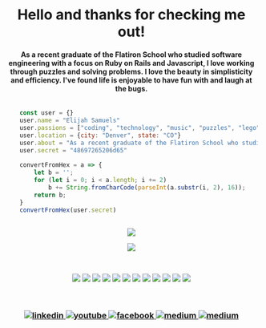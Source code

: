 <h1 align="center">
Hello and thanks for checking me out!
</h1>

<h4 align="center" name="about" class="about">
As a recent graduate of the Flatiron School who studied software engineering with a focus on Ruby on Rails and Javascript, I love working through puzzles and solving problems. I love the beauty in simplisticity and efficiency. I've found life is enjoyable to have fun with and laugh at the bugs.
</h4>

<p>

```js
    
    const user = {}
    user.name = "Elijah Samuels"
    user.passions = ["coding", "technology", "music", "puzzles", "lego", "woodworking"]
    user.location = {city: "Denver", state: "CO"}
    user.about = "As a recent graduate of the Flatiron School who studied software engineering with a focus on Ruby on Rails and Javascript, I love working through puzzles and solving problems. I love the beauty in simplisticity and efficiency. I've found life is enjoyable to have fun with and laugh at the bugs."
    user.secret = "48697265206d65"
    
    convertFromHex = a => {
        let b = '';
        for (let i = 0; i < a.length; i += 2)
            b += String.fromCharCode(parseInt(a.substr(i, 2), 16));
        return b;
    }
    convertFromHex(user.secret)
    
```  
</p>

<p align="center">
<img src="https://github.com/elijahsamuels/elijahsamuels/blob/main/groupedPoop.gif">
</p>

<p align="center">

<!-- ![Anurag's GitHub stats](https://github-readme-stats.vercel.app/api?username=elijahsamuels&show_icons=true&theme=radical) -->
<!-- ![Top Langs](https://github-readme-stats.vercel.app/api/top-langs/?username=elijahsamuels&layout=compact&theme=radical) -->
<a href="https://www.elijahsamuels.com/">
<img src="https://github-readme-stats.vercel.app/api/top-langs/?username=elijahsamuels&layout=compact&theme=radical">
</a>
</p>

<br>
<p align="center"> 

<img src="https://img.shields.io/badge/Ruby-CC342D?style=plastic&logo=ruby&logoColor=white">
<img src="https://img.shields.io/badge/Ruby_on_Rails-CC0000?style=plastic&logo=ruby-on-rails&logoColor=white">
<img src="https://img.shields.io/badge/Ruby_on_Rails-CC0000?style=for-the-badge&logo=ruby-on-rails&logoColor=white">
<img src="https://img.shields.io/badge/JavaScript-F7DF1E?style=plastic&logo=javascript&logoColor=black">
<img src="https://img.shields.io/badge/React-20232A?style=plastic&logo=react&logoColor=61DAFB">
<img src="https://img.shields.io/badge/Redux-593D88?style=plastic&logo==redux&logoColor=white">
<img src="https://img.shields.io/badge/SQLite-07405E?style=plastic&logo=sqlite&logoColor=white">
<img src="https://img.shields.io/badge/PostgreSQL-316192?style=plastic&logo=postgresql&logoColor=white">
<img src="https://img.shields.io/badge/Material--UI-0081CB?style=plastic&logo=material-ui&logoColor=white">
<img src="https://img.shields.io/badge/Bootstrap-563D7C?style=plastic&logo=bootstrap&logoColor=white">
<img src="https://img.shields.io/badge/CSS-239120?&style=plastic&logo=css3&logoColor=white">
<img src="https://img.shields.io/badge/HTML-239120?style=plastic&logo=html5&logoColor=white">







</p>

<!-- ![prosgressql](https://img.shields.io/badge/PostgreSQL-316192?style=for-the-badge&logo=postgresql&logoColor=white) -->
<!-- ![angularjs](https://img.shields.io/badge/Angular-DD0031?style=for-the-badge&logo=angular&logoColor=white) -->
<!-- ![python](https://img.shields.io/badge/Python-3776AB?style=for-the-badge&logo=python&logoColor=white) -->
<!-- https://img.shields.io/badge/Gmail-D14836?style=for-the-badge&logo=gmail&logoColor=white -->

<br>
<h3 align="center"> 

<a href="https://www.linkedin.com/in/elijahsamuels">
<img src="https://img.shields.io/badge/LinkedIn-0077B5?style=plastic&logo=linkedin&logoColor=white" alt="linkedin">
</a>

<a href="https://www.youtube.com/user/ElijahSamuels/playlists/">
<img src="https://img.shields.io/badge/YouTube-FF0000?style=plastic&logo=youtube&logoColor=white" alt="youtube">
</a>

<a href="https://www.facebook.com/elijah.samuels.1">
<img src="https://img.shields.io/badge/Facebook-1877F2?style=plastic&logo=facebook&logoColor=white" alt="facebook">
</a>

<a href="https://elijahsamuels.medium.com">
<img src="https://img.shields.io/badge/Medium-12100E?style=plastic&logo=medium&logoColor=white" alt="medium">
</a>

<a href="https://twitter.com/elijahsamuels3">
<img src="https://img.shields.io/badge/Twitter-1DA1F2?style=plastic&logo=twitter&logoColor=white" alt="medium">
</a>

</p>
    

<!-- FOR FUTURE: https://dev.to/envoy_/150-badges-for-github-pnk
[![youtube](https://img.shields.io/badge/YouTube-FF0000?style=for-the-badge&logo=youtube&logoColor=white)](https://www.youtube.com/channel/UCEuPQdpIItSc5DD1Ou8nLmQ) 
[![linkedin](https://img.shields.io/badge/LinkedIn-0077B5?style=for-the-badge&logo=linkedin&logoColor=white)](https://www.linkedin.com/in/elijah-samuels-99b85384)
[![facebook](https://img.shields.io/badge/Facebook-1877F2?style=for-the-badge&logo=facebook&logoColor=white)](https://www.facebook.com/elijah.samuels.1)
[![medium](https://img.shields.io/badge/Medium-12100E?style=for-the-badge&logo=medium&logoColor=white)](https://elijahsamuels.medium.com//)
-->
